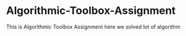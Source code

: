 # Algorithmic-Toolbox-Assignment
This is Algorithmic Toolbox Assignment here we solved lot of algorithm
